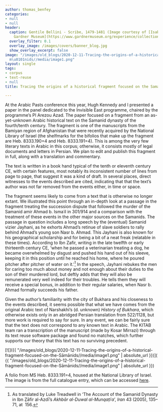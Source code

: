 ```yaml
---
author: thomas_benfey
categories:
- null
- null
header:
  caption: Gentile Bellini - Scribe, 1479-1481 (Image courtesy of [Isabella Stewart
    Gardner Museum](https://www.gardnermuseum.org/experience/collection/10755), Boston)
  overlay_filter: 0.1
  overlay_image: /images/covers/banner_blog.jpg
  show_overlay_excerpt: false
image: "/images/old_blogs/2020-12-11-Tracing-the-origins-of-a-historical-fragment-focused-on-the-S\u0101\
  m\u0101nids//media/image1.png"
layout: single
tags:
- corpus
- text-reuse
- null
title: Tracing the origins of a historical fragment focused on the Samanids

---
```




At the Arabic Pasts conference this year, Hugh Kennedy and I presented a paper in the panel dedicated to the Invisible East programme, chaired by the programme’s PI Arezou Azad. The paper focused on a fragment from an as-yet-unknown Arabic historical text on the Samanid dynasty of the fourth/tenth century. The fragment is one of the manuscripts from the Bamiyan region of Afghanistan that were recently acquired by the National Library of Israel (the shelfmarks for the bifolios that make up the fragment are Heb. 8333.190=4 and Heb. 8333.191=4). This is among the very few literary texts in Arabic in this corpus; otherwise, it consists mostly of legal documents and letters in Persian. We plan to edit and publish this fragment in full, along with a translation and commentary.



The text is written in a book hand typical of the tenth or eleventh century CE, with certain features, most notably its inconsistent number of lines from page to page, that suggest it was a kind of draft. In several places, direct witnesses to the events described are cited, indicating that that the text’s author was not far removed from the events either, in time or space.



The fragment seems likely to come from a text that is otherwise no longer extant. We illustrated this point through an in-depth look at a passage in the fragment treating the succession dispute that followed the murder of the Samanid amir Ahmad b. Ismaʿil in 301/914 and a comparison with the treatment of these events in the other major sources on the Samanids. The passage in question includes a long speech by the (eventual) Samanid vizier Jayhani, as he exhorts Ahmad’s retinue of slave soldiers to rally behind Ahmad’s young son Nasr b. Ahmad. This Jayhani is also known for his geographical scholarship and for being a bit of a neat freak (relatable in these times). According to Ibn Zafir, writing in the late twelfth or early thirteenth century CE, ‘when he passed a veterinarian treating a dog, he became overwhelmed by disgust and pushed his hand out of his sleeve, keeping it in this position until he reached his home, where he poured pitcher after pitcher of water on it.’[^1] In the speech, Jayhani rebukes the men for caring too much about money and not enough about their duties to the son of their murdered lord, but deftly adds that they will also be remunerated very well indeed for their troubles. He tells them they will receive a special bonus, in addition to their regular salaries, when Nasr b. Ahmad formally succeeds his father.



Given the author’s familiarity with the city of Bukhara and his closeness to the events described, it seems possible that what we have comes from the original Arabic text of Narshakhi’s (d. unknown) *History of Bukhara*, which otherwise exists only in an abridged Persian translation from 522/1128, but more work is required to say for sure. In any event, we can be fairly sure that the text does not correspond to any known text in Arabic. The KITAB team ran a transcription of the manuscript (made by Kosar Mirrazi) through its text reuse software package and found no matches, which further supports our theory that this text has no surviving precedent.



[![]({{ "/images/old_blogs/2020-12-11-Tracing-the-origins-of-a-historical-fragment-focused-on-the-Sāmānids//media/image1.png" | absolute_url }})]( {{ "/images/old_blogs/2020-12-11-Tracing-the-origins-of-a-historical-fragment-focused-on-the-Sāmānids//media/image1.png" | absolute_url }})



A folio from MS Heb. 8333.191=4, housed at the National Library of Israel. The image is from the full catalogue entry, which can be accessed [here](https://www.nli.org.il/en/manuscripts/NNL_ALEPH003924972/NLI).


[^1]: As translated by Luke Treadwell in ‘The Account of the Samanid Dynasty in Ibn Ẓāfir al-Azdī’s *Akhbār al-Duwal al-Munqaṭiʿa*’, *Iran* 43 (2005), 135–71, at  156.

